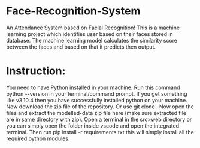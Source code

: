 # Face-Recognition-System

An Attendance System based on Facial Recognition!
This is a machine learning project which identifies user based on their faces stored in database. 
The machine learning model calculates the similarity score between the faces and based on that it predicts then output.

# Instruction:
You need to have Python installed in your machine. Run this command python --version in your terminal/command prompt. If you get something like v3.10.4 then you have successfully installed python on your machine.
Now download the zip file of the repository. Or use git clone <package-name>.
Now open the files and extract the modelled-data zip file here (make sure extracted file are in same directory with zip).
Open a terminal in the src>web directory or you can simply open the folder inside vscode and open the integrated terminal. Then run pip install -r requirements.txt this will simply install all the required python modules.
